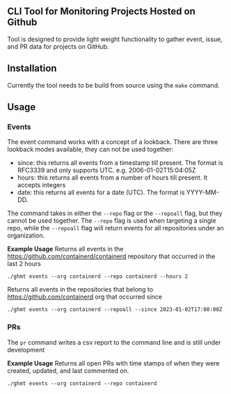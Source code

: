 ## CLI Tool for Monitoring Projects Hosted on Github 
Tool is designed to provide light weight functionality to gather event, issue, and PR data for projects on GitHub.

## Installation
Currently the tool needs to be build from source using the `make` command.

## Usage

### Events
The event command works with a concept of a lookback.  There are three lookback modes available, they can not be used together:
- since: this returns all events from a timestamp till present.  The format is RFC3339 and only supports UTC.  e.g. 2006-01-02T15:04:05Z
- hours: this returns all events from a number of hours till present.  It accepts integers
- date: this returns all events for a date (UTC).  The format is YYYY-MM-DD.

The command takes in either the `--repo` flag or the `--repoall` flag, but they cannot be used together.  The `--repo` flag is used when targeting a single repo, while the `--repoall` flag will return events for all repositories under an organization.

**Example Usage**
Returns all events in the https://github.com/containerd/containerd repository that occurred in the last 2 hours
```
./ghmt events --org containerd --repo containerd --hours 2
```

Returns all events in the repositories that belong to https://github.com/containerd org that occurred since
```
./ghmt events --org containerd --repoall --since 2023-01-02T17:00:00Z
```

### PRs
The `pr` command writes a csv report to the command line and is still under development

**Example Usage**
Returns all open PRs with time stamps of when they were created, updated, and last commented on.
```
./ghmt events --org containerd --repo containerd
```







